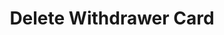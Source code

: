 ---
title: Delete Withdrawer Card
excerpt: Deletes a card for a particular user or business.
api:
  file: swagger (2).json
  operationId: DeleteWithdrawerCard
hidden: false
---